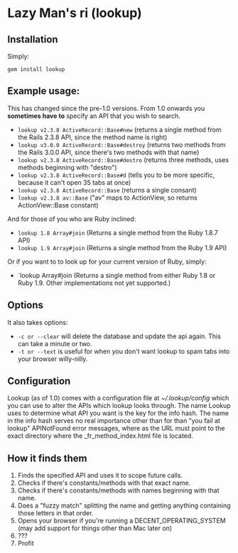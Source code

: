 # Lazy Man's ri (lookup)

## Installation

Simply:

    gem install lookup

## Example usage:

This has changed since the pre-1.0 versions. From 1.0 onwards you **sometimes have to** specify an API that you wish to search.

 * `lookup v2.3.8 ActiveRecord::Base#new` (returns a single method from the Rails 2.3.8 API, since the method name is right)
 * `lookup v3.0.0 ActiveRecord::Base#destroy` (returns two methods from the Rails 3.0.0 API, since there's two methods with that name)
 * `lookup v2.3.8 ActiveRecord::Base#destro` (returns three methods, uses methods beginning with "destro")
 * `lookup v2.3.8 ActiveRecord::Base#d` (tells you to be more specific, because it can't open 35 tabs at once)
 * `lookup v2.3.8 ActiveRecord::Base` (returns a single consant)
 * `lookup v2.3.8 av::Base` ("av" maps to ActionView, so returns ActionView::Base constant)

And for those of you who are Ruby inclined:

 * `lookup 1.8 Array#join` (Returns a single method from the Ruby 1.8.7 API)  
 * `lookup 1.9 Array#join` (Returns a single method from the Ruby 1.9 API)  

Or if you want to to look up for your current version of Ruby, simply:

 * `lookup Array#join (Returns a single method from either Ruby 1.8 or Ruby 1.9. Other implementations not yet supported.)
 
## Options

It also takes options:

* `-c or --clear` will delete the database and update the api again. This can take a minute or two.
* `-t or --text` is useful for when you don't want lookup to spam tabs into your browser willy-nilly.

## Configuration

Lookup (as of 1.0) comes with a configuration file at _~/.lookup/config_ which you can use to alter the APIs which lookup looks through. The name Lookup uses to determine what API you want is the key for the info hash. The name in the info hash serves no real importance other than for than "you fail at lookup" APINotFound error messages, where as the URL must point to the exact directory where the _fr\_method\_index.html file is located. 

## How it finds them

1. Finds the specified API and uses it to scope future calls.
2. Checks if there's constants/methods with that exact name.
3. Checks if there's constants/methods with names beginning with that name.
4. Does a "fuzzy match" splitting the name and getting anything containing those letters in that order.
5. Opens your browser if you're running a DECENT_OPERATING_SYSTEM (may add support for things other than Mac later on)
6. ???
7. Profit
